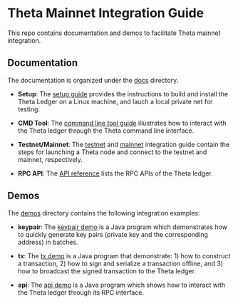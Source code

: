 # Theta Mainnet Integration Guide

This repo contains documentation and demos to facilitate Theta mainnet integration.

## Documentation

The documentation is organized under the [docs](docs/) directory. 

  - **Setup**: The [setup guide](docs/setup.md#setup) provides the instructions to build and install the Theta Ledger on a Linux machine, and lauch a local private net for testing. 

  - **CMD Tool**: The [command line tool guide](docs/cmd.md#command-line-tool) illustrates how to interact with the Theta ledger through the Theta command line interface. 

  - **Testnet/Mainnet**: The [testnet](docs/testnet.md#connect-to-the-testnet) and [mainnet](docs/mainnet.md#connect-to-the-mainnet) integration guide contain the steps for launching a Theta node and connect to the testnet and mainnet, respectively.

  - **RPC API**: The [API reference](docs/api.md#api-reference) lists the RPC APIs of the Theta ledger. 

## Demos

The [demos](demos/) directory contains the following integration examples:

  - **keypair**: The [keypair demo](demos/keypair) is a Java program which demonstrates how to quickly generate key pairs (private key and the corresponding address) in batches.

  - **tx**: The [tx demo](demos/tx) is a Java program that demonstrate: 1) how to construct a transaction, 2) how to sign and serialize a transaction offline, and 3) how to broadcast the signed transaction to the Theta ledger.

  - **api**: The [api demo](demos/api) is a Java program which shows how to interact with the Theta ledger through its RPC interface.
